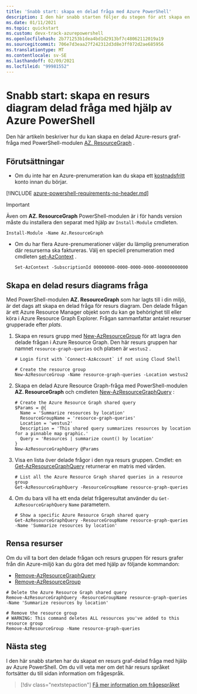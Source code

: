 ```yaml
---
title: 'Snabb start: skapa en delad fråga med Azure PowerShell'
description: I den här snabb starten följer du stegen för att skapa en resurs diagram-delad fråga med hjälp av Azure PowerShell.
ms.date: 01/11/2021
ms.topic: quickstart
ms.custom: devx-track-azurepowershell
ms.openlocfilehash: 2b771253b1dea4bd1d2913bf7c48062112019a19
ms.sourcegitcommit: 706e7d3eaa27f242312d3d8e3ff072d2ae685956
ms.translationtype: MT
ms.contentlocale: sv-SE
ms.lasthandoff: 02/09/2021
ms.locfileid: "99981552"
---
```

# <a name="quickstart-create-a-resource-graph-shared-query-using-azure-powershell"></a>Snabb start: skapa en resurs diagram delad fråga med hjälp av Azure PowerShell

Den här artikeln beskriver hur du kan skapa en delad Azure-resurs graf-fråga med PowerShell-modulen [AZ. ResourceGraph](/powershell/module/az.resourcegraph) .

## <a name="prerequisites"></a>Förutsättningar

- Om du inte har en Azure-prenumeration kan du skapa ett [kostnadsfritt](https://azure.microsoft.com/free/) konto innan du börjar.

[!INCLUDE [azure-powershell-requirements-no-header.md](../../../includes/azure-powershell-requirements-no-header.md)]

  > [!IMPORTANT]
  > Även om **AZ. ResourceGraph** PowerShell-modulen är i för hands version måste du installera den separat med hjälp av `Install-Module` cmdleten.

  ```azurepowershell-interactive
  Install-Module -Name Az.ResourceGraph
  ```

- Om du har flera Azure-prenumerationer väljer du lämplig prenumeration där resurserna ska faktureras. Välj en speciell prenumeration med cmdleten [set-AzContext](/powershell/module/az.accounts/set-azcontext) .

  ```azurepowershell-interactive
  Set-AzContext -SubscriptionId 00000000-0000-0000-0000-000000000000
  ```

## <a name="create-a-resource-graph-shared-query"></a>Skapa en delad resurs diagrams fråga

Med PowerShell-modulen **AZ. ResourceGraph** som har lagts till i din miljö, är det dags att skapa en delad fråga för resurs diagram. Den delade frågan är ett Azure Resource Manager objekt som du kan ge behörighet till eller köra i Azure Resource Graph Explorer. Frågan sammanfattar antalet resurser grupperade efter _plats_.

1. Skapa en resurs grupp med [New-AzResourceGroup](/powershell/module/az.resources/new-azresourcegroup) för att lagra den delade frågan i Azure Resource Graph. Den här resurs gruppen har namnet `resource-graph-queries` och platsen är `westus2` .

   ```azurepowershell-interactive
   # Login first with `Connect-AzAccount` if not using Cloud Shell

   # Create the resource group
   New-AzResourceGroup -Name resource-graph-queries -Location westus2
   ```

1. Skapa en delad Azure Resource Graph-fråga med PowerShell-modulen **AZ. ResourceGraph** och cmdleten [New-AzResourceGraphQuery](/powershell/module/az.resourcegraph/new-azresourcegraphquery) :

   ```azurepowershell-interactive
   # Create the Azure Resource Graph shared query
   $Params = @{
     Name = 'Summarize resources by location'
     ResourceGroupName = 'resource-graph-queries'
     Location = 'westus2'
     Description = 'This shared query summarizes resources by location for a pinnable map graphic.'
     Query = 'Resources | summarize count() by location'
   }
   New-AzResourceGraphQuery @Params
   ```

1. Visa en lista över delade frågor i den nya resurs gruppen. Cmdlet: en [Get-AzResourceGraphQuery](/powershell/module/az.resourcegraph/get-azresourcegraphquery) returnerar en matris med värden.

   ```azurepowershell-interactive
   # List all the Azure Resource Graph shared queries in a resource group
   Get-AzResourceGraphQuery -ResourceGroupName resource-graph-queries
   ```

1. Om du bara vill ha ett enda delat frågeresultat använder du `Get-AzResourceGraphQuery` `Name` parametern.

   ```azurepowershell-interactive
   # Show a specific Azure Resource Graph shared query
   Get-AzResourceGraphQuery -ResourceGroupName resource-graph-queries -Name 'Summarize resources by location'
   ```

## <a name="clean-up-resources"></a>Rensa resurser

Om du vill ta bort den delade frågan och resurs gruppen för resurs grafer från din Azure-miljö kan du göra det med hjälp av följande kommandon:

- [Remove-AzResourceGraphQuery](/powershell/module/az.resourcegraph/remove-azresourcegraphquery)
- [Remove-AzResourceGroup](/powershell/module/az.resources/remove-azresourcegroup)

```azurepowershell-interactive
# Delete the Azure Resource Graph shared query
Remove-AzResourceGraphQuery -ResourceGroupName resource-graph-queries -Name 'Summarize resources by location'

# Remove the resource group
# WARNING: This command deletes ALL resources you've added to this resource group
Remove-AzResourceGroup -Name resource-graph-queries
```

## <a name="next-steps"></a>Nästa steg

I den här snabb starten har du skapat en resurs graf-delad fråga med hjälp av Azure PowerShell. Om du vill veta mer om det här resurs språket fortsätter du till sidan information om frågespråk.

> [!div class="nextstepaction"]
> [Få mer information om frågespråket](./concepts/query-language.md)